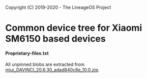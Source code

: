 Copyright (C) 2019-2020 - The LineageOS Project

Common device tree for Xiaomi SM6150 based devices
==============

#### Proprietary-files.txt
All unpinned blobs are extracted from [miui_DAVINCI_20.6.30_adad840c8e_10.0.zip](https://bigota.d.miui.com/20.6.30/miui_DAVINCI_20.6.30_adad840c8e_10.0.zip).
